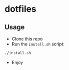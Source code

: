 # dotfiles

## Usage
- Clone this repo
- Run the `install.sh` script:

```sh
./install.sh
```

- Enjoy
